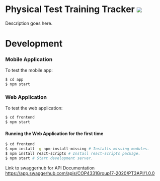 # Physical Test Training Tracker ![](https://avatars0.githubusercontent.com/u/67652006?s=60&v=4)
Description goes here.
# Development
### Mobile Application
To test the mobile app:
```sh
$ cd app
$ npm start
```
### Web Application
To test the web application:
```sh
$ cd frontend
$ npm start
```

#### Running the Web Application for the first time
```sh
$ cd frontend
$ npm install -g npm-install-missing # Installs missing modules.
$ npm install react-scripts # Install react-scripts package.
$ npm start # Start development server.
```

Link to swaggerhub for API Documentation
https://app.swaggerhub.com/apis/COP4331Group17-2020/PT3API/1.0.0
